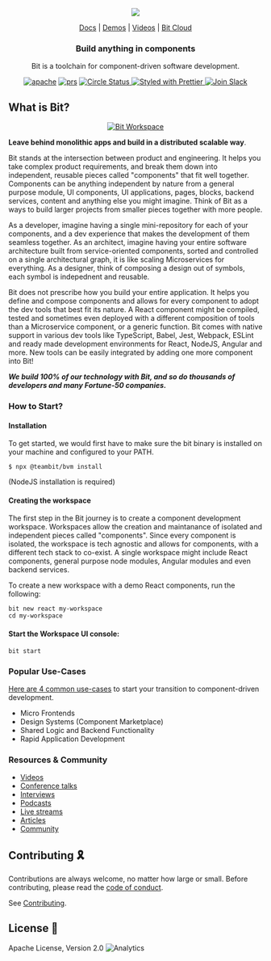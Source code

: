 <p align="center">
  <img src="https://storage.googleapis.com/bit-docs/readme-logo%20(6).png"/>
</p>

<p align="center">
  <a href="https://harmony-docs.bit.dev/">Docs</a> |
  <a href="https://github.com/bit-demos/">Demos</a> |
  <a href="https://www.youtube.com/channel/UCuNkM3qIO79Q3-VrkcDiXfw">Videos</a> |
  <a href="https://bit.dev/">Bit Cloud</a>
</p>

</p>

<h3 align="center">
  Build anything in components
</h3>

<p align="center">
Bit is a toolchain for component-driven software development.
  
<p align="center">
<a href="https://opensource.org/licenses/Apache-2.0"><img alt="apache" src="https://img.shields.io/badge/License-Apache%202.0-blue.svg"></a>
<a href="https://github.com/teambit/bit/blob/master/CONTRIBUTING.md"><img alt="prs" src="https://img.shields.io/badge/PRs-welcome-brightgreen.svg"></a>
<a href="https://circleci.com/gh/teambit/bit/tree/master"><img alt="Circle Status" src="https://circleci.com/gh/teambit/bit/tree/master.svg?style=shield&circle-token=d9fc5b19b90fb7e0655d941a5d7f21b61174c4e7">
<a href="https://github.com/prettier/prettier"><img alt ="Styled with Prettier" src="https://img.shields.io/badge/styled_with-prettier-ff69b4.svg">
<a href="https://join.slack.com/t/bit-dev-community/shared_invite/zt-o2tim18y-UzwOCFdTafmFKEqm2tXE4w" ><img alt="Join Slack" src="https://img.shields.io/badge/Slack-Join%20Bit%20Slack-blueviolet"/></a>

## What is Bit?

<p align="center">
  <a href="https://harmony-docs.bit.dev/">
    <img alt="Bit Workspace" src="https://storage.googleapis.com/static.bit.dev/harmony-docs/CleanShot%202021-05-28%20at%2021.01.49%402x.png" />
  </a>
</p>
<p align="left">
  
**Leave behind monolithic apps and build in a distributed scalable way**.  
  
Bit stands at the intersection between product and engineering. It helps you take complex product requirements, and break them down into independent, reusable pieces called "components" that fit well together. Components can be anything independent by nature from a general purpose module, UI components, UI applications, pages, blocks, backend services, content and anything else you might imagine. Think of Bit as a ways to build larger projects from smaller pieces together with more people.
  
As a developer, imagine having a single mini-repository for each of your components, and a dev experience that makes the development of them seamless together. As an architect, imagine having your entire software architecture built from service-oriented components, sorted and controlled on a single architectural graph, it is like scaling Microservices for everything. As a designer, think of composing a design out of symbols, each symbol is indepednent and reusable.

Bit does not prescribe how you build your entire application. It helps you define and compose components and allows for every component to adopt the dev tools that best fit its nature. A React component might be compiled, tested and sometimes even deployed with a different composition of tools than a Microservice component, or a generic function. Bit comes with native support in various dev tools like TypeScript, Babel, Jest, Webpack, ESLint and ready made development environments for React, NodeJS, Angular and more. New tools can be easily integrated by adding one more component into Bit!

**_We build 100% of our technology with Bit, and so do thousands of developers and many Fortune-50 companies._**

### How to Start?

#### Installation

To get started, we would first have to make sure the bit binary is installed on your machine and configured to your PATH.

```
$ npx @teambit/bvm install
```

(NodeJS installation is required)

#### Creating the workspace

The first step in the Bit journey is to create a component development workspace. Workspaces allow the creation and maintanance of isolated and independent pieces called "components". Since every component is isolated, the workspace is tech agnostic and allows for components, with a different tech stack to co-exist. A single workspace might include React components, general purpose node modules, Angular modules and even backend services.

To create a new workspace with a demo React components, run the following:

```
bit new react my-workspace
cd my-workspace
```

#### Start the Workspace UI console:

```
bit start
```

### Popular Use-Cases

[Here are 4 common use-cases](https://blog.bitsrc.io/4-bit-use-cases-build-like-the-best-teams-1c36560c7c6e) to start your transition to component-driven development.

- Micro Frontends
- Design Systems (Component Marketplace)
- Shared Logic and Backend Functionality
- Rapid Application Development

### Resources & Community

- [Videos](https://www.youtube.com/c/Bitdev/videos)
- [Conference talks](https://harmony-docs.bit.dev/resources/interviews)
- [Interviews](https://harmony-docs.bit.dev/resources/interviews)
- [Podcasts](https://harmony-docs.bit.dev/resources/podcasts)
- [Live streams](https://harmony-docs.bit.dev/resources/live-streams)
- [Articles](https://harmony-docs.bit.dev/resources/articles)
- [Community](https://harmony-docs.bit.dev/resources/community)

## Contributing 🎗️

Contributions are always welcome, no matter how large or small. Before contributing, please read the [code of conduct](CODE_OF_CONDUCT.md).

See [Contributing](CONTRIBUTING.md).

## License 💮

Apache License, Version 2.0
![Analytics](https://ga-beacon.appspot.com/UA-96032224-1/bit/readme)
